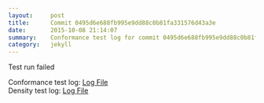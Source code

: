 ```yaml
---
layout:     post
title:      Commit 0495d6e688fb995e9dd88c0b81fa331576d43a3e
date:       2015-10-08 21:14:07
summary:    Conformance test log for commit 0495d6e688fb995e9dd88c0b81fa331576d43a3e.
category:   jekyll
---
```


Test run failed

Conformance test log: [Log File](http://s3-us-west-2.amazonaws.com/kraken-e2e-logs/conformance/kraken_0495d6e688fb995e9dd88c0b81fa331576d43a3e_conformance.log)  
Density test log: [Log File](http://s3-us-west-2.amazonaws.com/kraken-e2e-logs/conformance/kraken_0495d6e688fb995e9dd88c0b81fa331576d43a3e_density.log)
